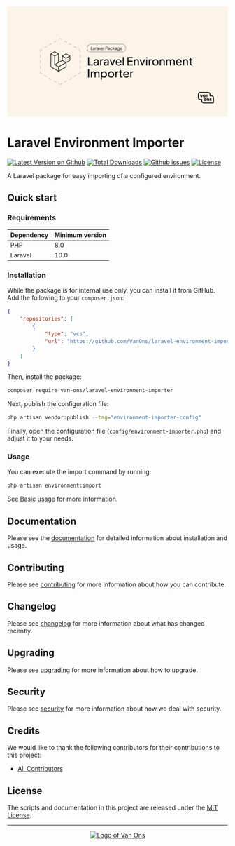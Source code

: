 <p align="center"><img src="art/social-card.png" alt="Social card of Laravel Environment Importer"></p>

# Laravel Environment Importer

[![Latest Version on Github](https://img.shields.io/github/release/VanOns/laravel-environment-importer.svg?style=flat-square)](https://github.com/VanOns/laravel-environment-importer/releases)
[![Total Downloads](https://img.shields.io/packagist/dt/van-ons/laravel-environment-importer.svg?style=flat-square)](https://packagist.org/packages/van-ons/laravel-environment-importer)
[![Github issues](https://img.shields.io/github/issues/VanOns/laravel-environment-importer?style=flat-square)](https://github.com/VanOns/laravel-environment-importer/issues)
[![License](https://img.shields.io/github/license/VanOns/laravel-environment-importer?style=flat-square)](https://github.com/VanOns/laravel-environment-importer/blob/main/LICENSE.md)

A Laravel package for easy importing of a configured environment.

## Quick start

### Requirements

| Dependency | Minimum version |
|------------|-----------------|
| PHP        | 8.0             |
| Laravel    | 10.0            |

### Installation

While the package is for internal use only, you can install it from GitHub. Add the following to your `composer.json`:

```json
{
    "repositories": [
        {
            "type": "vcs",
            "url": "https://github.com/VanOns/laravel-environment-importer"
        }
    ]
}
```

Then, install the package:

```bash
composer require van-ons/laravel-environment-importer
```

Next, publish the configuration file:

```bash
php artisan vendor:publish --tag="environment-importer-config"
```

Finally, open the configuration file (`config/environment-importer.php`) and adjust it to your needs.

### Usage

You can execute the import command by running:

```bash
php artisan environment:import
````

See [Basic usage](docs/basic-usage.md) for more information.

## Documentation

Please see the [documentation] for detailed information about installation and usage.

## Contributing

Please see [contributing] for more information about how you can contribute.

## Changelog

Please see [changelog] for more information about what has changed recently.

## Upgrading

Please see [upgrading] for more information about how to upgrade.

## Security

Please see [security] for more information about how we deal with security.

## Credits

We would like to thank the following contributors for their contributions to this project:

- [All Contributors][all-contributors]

## License

The scripts and documentation in this project are released under the [MIT License][license].

---

<p align="center"><a href="https://van-ons.nl/" target="_blank"><img src="https://opensource.van-ons.nl/files/cow.png" width="50" alt="Logo of Van Ons"></a></p>

[documentation]: docs/README.md
[contributing]: CONTRIBUTING.md
[changelog]: CHANGELOG.md
[upgrading]: UPGRADING.md
[security]: SECURITY.md
[email]: mailto:opensource@van-ons.nl
[all-contributors]: ../../contributors
[license]: LICENSE.md
